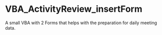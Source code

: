 # VBA_ActivityReview_insertForm
A small VBA with 2 Forms that helps with the preparation for daily meeting data.
